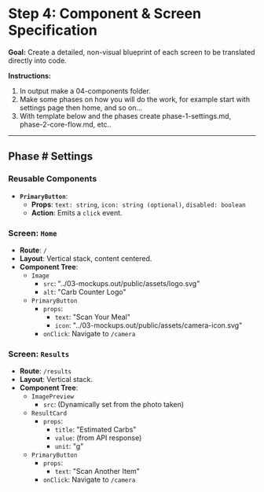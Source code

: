 # Step 4: Component & Screen Specification

**Goal:** Create a detailed, non-visual blueprint of each screen to be translated directly into code.

**Instructions:**

1.  In output make a 04-components folder.
2. Make some phases on how you will do the work, for example start with settings page then home, and so on...
3. With template below and the phases create phase-1-settings.md, phase-2-core-flow.md, etc..



---
## Phase # Settings
### Reusable Components

- **`PrimaryButton`**:
  - **Props**: `text: string`, `icon: string (optional)`, `disabled: boolean`
  - **Action**: Emits a `click` event.

### Screen: `Home`
- **Route**: `/`
- **Layout**: Vertical stack, content centered.
- **Component Tree**:
  - `Image`
    - `src`: "../03-mockups.out/public/assets/logo.svg"
    - `alt`: "Carb Counter Logo"
  - `PrimaryButton`
    - `props`:
      - `text`: "Scan Your Meal"
      - `icon`: "../03-mockups.out/public/assets/camera-icon.svg"
    - `onClick`: Navigate to `/camera`

### Screen: `Results`
- **Route**: `/results`
- **Layout**: Vertical stack.
- **Component Tree**:
  - `ImagePreview`
    - `src`: (Dynamically set from the photo taken)
  - `ResultCard`
    - `props`:
      - `title`: "Estimated Carbs"
      - `value`: (from API response)
      - `unit`: "g"
  - `PrimaryButton`
    - `props`:
      - `text`: "Scan Another Item"
    - `onClick`: Navigate to `/camera`
